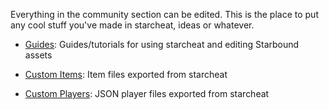 Everything in the community section can be edited. This is the place to put any cool stuff you've made in starcheat, ideas or whatever.


*  [Guides](guides.md): Guides/tutorials for using starcheat and editing Starbound assets

*  [Custom Items](items.md): Item files exported from starcheat

*  [Custom Players](players.md): JSON player files exported from starcheat

